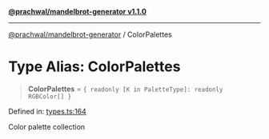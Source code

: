 [**@prachwal/mandelbrot-generator v1.1.0**](../README.md)

***

[@prachwal/mandelbrot-generator](../globals.md) / ColorPalettes

# Type Alias: ColorPalettes

> **ColorPalettes** = `{ readonly [K in PaletteType]: readonly RGBColor[] }`

Defined in: [types.ts:164](https://github.com/prachwal/mandelbrot-generator/blob/ef8898d44624381552c066d1ffd67c7f15ed1930/src/types.ts#L164)

Color palette collection
